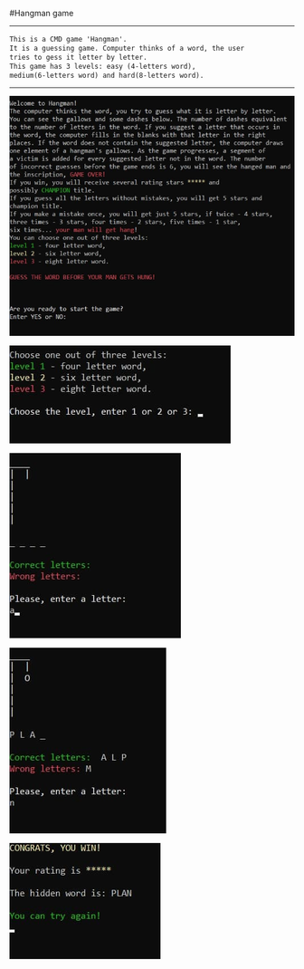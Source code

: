 #Hangman game

---
    This is a CMD game 'Hangman'.
    It is a guessing game. Computer thinks of a word, the user
    tries to gess it letter by letter.
    This game has 3 levels: easy (4-letters word),
    medium(6-letters word) and hard(8-letters word).
---

![rules](rules.jpg)

![choose_level](choose_level.jpg)

![game_process](game_process.jpg)

![game_process](game_process_2.jpg)

![user wins](win.jpg)







